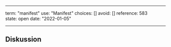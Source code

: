 
---
term:      "manifest"
use:       "Manifest"
choices:   []
avoid:     []
reference: 583        
state:     open
date:      "2022-01-05"

---

## Diskussion

